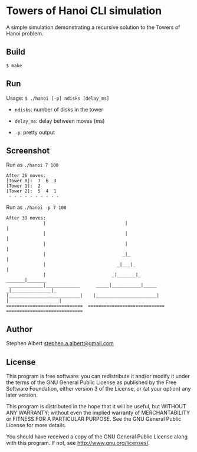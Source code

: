 Towers of Hanoi CLI simulation
==============================

A simple simulation demonstrating a recursive solution to the Towers of Hanoi
problem.

Build
-----

    $ make
    
Run
---

Usage: `$ ./hanoi [-p] ndisks [delay_ms]`

- `ndisks`: number of disks in the tower

- `delay_ms`: delay between moves (ms)

- `-p`: pretty output


Screenshot
----------

Run as `./hanoi 7 100`

    After 26 moves: 
    [Tower 0]:  7  6  3             
    [Tower 1]:  2                   
    [Tower 2]:  5  4  1             
     - - - - - - - - - - 

Run as `./hanoi -p 7 100`

    After 39 moves: 
                  |                              |                              |              
                  |                              |                              |              
                  |                              |                              |              
                  |                             _|_                             |              
                  |                           _|___|_                           |              
                  |                         _|_______|_                  _______|_______       
     _____________|_____________      _____|___________|_____          _|_______________|_     
    |___________________________|    |_______________________|        |___________________|    
    =============================  =============================  =============================

Author
------

Stephen Albert <stephen.a.albert@gmail.com>

License
-------

This program is free software: you can redistribute it and/or modify
it under the terms of the GNU General Public License as published by
the Free Software Foundation, either version 3 of the License, or
(at your option) any later version.

This program is distributed in the hope that it will be useful,
but WITHOUT ANY WARRANTY; without even the implied warranty of
MERCHANTABILITY or FITNESS FOR A PARTICULAR PURPOSE.  See the
GNU General Public License for more details.

You should have received a copy of the GNU General Public License
along with this program.  If not, see <http://www.gnu.org/licenses/>.
